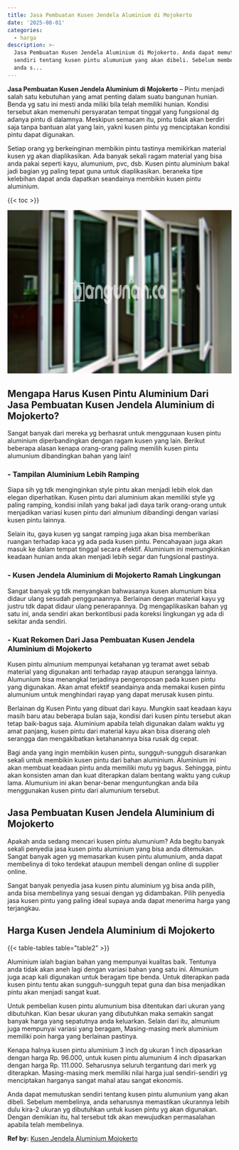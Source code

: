 ```yaml
---
title: Jasa Pembuatan Kusen Jendela Aluminium di Mojokerto
date: '2025-08-01'
categories:
  - harga
description: >-
  Jasa Pembuatan Kusen Jendela Aluminium di Mojokerto. Anda dapat memutuskan
  sendiri tentang kusen pintu alumunium yang akan dibeli. Sebelum membelinya,
  anda s...
---
```


**Jasa Pembuatan Kusen Jendela Aluminium di Mojokerto** – Pintu menjadi salah satu kebutuhan yang amat penting dalam suatu bangunan hunian. Benda yg satu ini mesti anda miliki bila telah memiliki hunian. Kondisi tersebut akan memenuhi persyaratan tempat tinggal yang fungsional dg adanya pintu di dalamnya. Meskipun semacam itu, pintu tidak akan berdiri saja tanpa bantuan alat yang lain, yakni kusen pintu yg menciptakan kondisi pintu dapat digunakan.

Setiap orang yg berkeinginan membikin pintu tastinya memikirkan material kusen yg akan diaplikasikan. Ada banyak sekali ragam material yang bisa anda pakai seperti kayu, alumunium, pvc, dsb. Kusen pintu aluminium bakal jadi bagian yg paling tepat guna untuk diaplikasikan. beraneka tipe kelebihan dapat anda dapatkan seandainya membikin kusen pintu aluminium.

{{< toc >}}

![Jasa Pembuatan Kusen Jendela Aluminium di Mojokerto](/images/harga-kusen-jendela-alumunium-42.png)

## Mengapa Harus Kusen Pintu Aluminium Dari Jasa Pembuatan Kusen Jendela Aluminium di Mojokerto?

Sangat banyak dari mereka yg berhasrat untuk menggunaan kusen pintu aluminium diperbandingkan dengan ragam kusen yang lain. Berikut beberapa alasan kenapa orang-orang paling memilih kusen pintu alumunium dibandingkan bahan yang lain!

### \- Tampilan Aluminium Lebih Ramping

Siapa sih yg tdk menginginkan style pintu akan menjadi lebih elok dan elegan diperhatikan. Kusen pintu dari aluminium akan memiliki style yg paling ramping, kondisi inilah yang bakal jadi daya tarik orang-orang untuk menjadikan variasi kusen pintu dari almunium dibandingi dengan variasi kusen pintu lainnya.

Selain itu, gaya kusen yg sangat ramping juga akan bisa memberikan ruangan terhadap kaca yg ada pada kusen pintu. Pencahayaan juga akan masuk ke dalam tempat tinggal secara efektif. Aluminium ini memungkinkan keadaan hunian anda akan menjadi lebih segar dan fungsional pastinya.

### \- Kusen Jendela Aluminium di Mojokerto Ramah Lingkungan

Sangat banyak yg tdk menyangkan bahwasanya kusen alumunium bisa didaur ulang sesudah penggunaannya. Berlainan dengan material kayu yg justru tdk dapat didaur ulang penerapannya. Dg mengaplikasikan bahan yg satu ini, anda sendiri akan berkontibusi pada koreksi lingkungan yg ada di sekitar anda sendiri.

### \- Kuat Rekomen Dari Jasa Pembuatan Kusen Jendela Aluminium di Mojokerto

Kusen pintu almunium mempunyai ketahanan yg teramat awet sebab material yang digunakan anti terhadap rayap ataupun serangga lainnya. Alumunium bisa menangkal terjadinya pengeroposan pada kusen pintu yang digunakan. Akan amat efektif seandainya anda memakai kusen pintu alumunium untuk menghindari rayap yang dapat merusak kusen pintu.

Berlainan dg Kusen Pintu yang dibuat dari kayu. Mungkin saat keadaan kayu masih baru atau beberapa bulan saja, kondisi dari kusen pintu tersebut akan tetap baik-bagus saja. Aluminium apabila telah digunakan dalam waktu yg amat panjang, kusen pintu dari material kayu akan bisa diserang oleh serangga dan mengakibatkan ketahanannya bisa rusak dg cepat.

Bagi anda yang ingin membikin kusen pintu, sungguh-sungguh disarankan sekali untuk membikin kusen pintu dari bahan aluminium. Aluminium ini akan membuat keadaan pintu anda memiliki mutu yg bagus. Sehingga, pintu akan konsisten aman dan kuat diterapkan dalam bentang waktu yang cukup lama. Alumunium ini akan benar-benar menguntungkan anda bila menggunakan kusen pintu dari alumunium tersebut.

## Jasa Pembuatan Kusen Jendela Aluminium di Mojokerto

Apakah anda sedang mencari kusen pintu alumunium? Ada begitu banyak sekali penyedia jasa kusen pintu aluminium yang bisa anda ditemukan. Sangat banyak agen yg memasarkan kusen pintu alumunium, anda dapat membelinya di toko terdekat ataupun membeli dengan online di supplier online.

Sangat banyak penyedia jasa kusen pintu aluminium yg bisa anda pilih, anda bisa membelinya yang sesuai dengan yg didambakan. Pilih penyedia jasa kusen pintu yang paling ideal supaya anda dapat menerima harga yang terjangkau.

## Harga Kusen Jendela Aluminium di Mojokerto

{{< table-tables table="table2" >}}

Aluminium ialah bagian bahan yang mempunyai kualitas baik. Tentunya anda tidak akan aneh lagi dengan variasi bahan yang satu ini. Almunium juga acap kali digunakan untuk beragam tipe benda. Untuk diterapkan pada kusen pintu tentu akan sungguh-sungguh tepat guna dan bisa menjadikan pintu akan menjadi sangat kuat.

Untuk pembelian kusen pintu alumunium bisa ditentukan dari ukuran yang dibutuhkan. Kian besar ukuran yang dibutuhkan maka semakin sangat banyak harga yang sepatutnya anda keluarkan. Selain dari itu, almunium juga mempunyai variasi yang beragam, Masing-masing merk aluminium memiliki poin harga yang berlainan pastinya.

Kenapa halnya kusen pintu aluminium 3 inch dg ukuran 1 inch dipasarkan dengan harga Rp. 96.000, untuk kusen pintu alumunium 4 inch dipasarkan dengan harga Rp. 111.000. Seharusnya seluruh tergantung dari merk yg diterapkan. Masing-masing merk memiliki nilai harga jual sendiri-sendiri yg menciptakan harganya sangat mahal atau sangat ekonomis.

Anda dapat memutuskan sendiri tentang kusen pintu alumunium yang akan dibeli. Sebelum membelinya, anda seharusnya memastikan ukurannya lebih dulu kira-2 ukuran yg dibutuhkan untuk kusen pintu yg akan digunakan. Dengan demikian itu, hal tersebut tdk akan mewujudkan permasalahan apabila telah membelinya.

**Ref by:** [Kusen Jendela Aluminium Mojokerto](https://id.wikipedia.org/wiki/Kusen)
